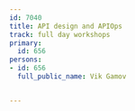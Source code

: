 ---
id: 7040
title: API design and APIOps
track: full day workshops
primary:
  id: 656
persons:
- id: 656
  full_public_name: Vik Gamov

---
